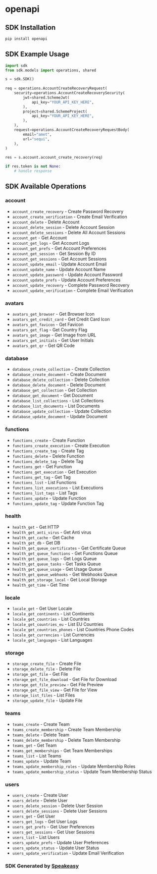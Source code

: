 # openapi

<!-- Start SDK Installation -->
## SDK Installation

```bash
pip install openapi
```
<!-- End SDK Installation -->

## SDK Example Usage
<!-- Start SDK Example Usage -->
```python
import sdk
from sdk.models import operations, shared

s = sdk.SDK()
    
req = operations.AccountCreateRecoveryRequest(
    security=operations.AccountCreateRecoverySecurity(
        jwt=shared.SchemeJwt(
            api_key="YOUR_API_KEY_HERE",
        ),
        project=shared.SchemeProject(
            api_key="YOUR_API_KEY_HERE",
        ),
    ),
    request=operations.AccountCreateRecoveryRequestBody(
        email="amet",
        url="sequi",
    ),
)
    
res = s.account.account_create_recovery(req)

if res.token is not None:
    # handle response
```
<!-- End SDK Example Usage -->

<!-- Start SDK Available Operations -->
## SDK Available Operations

### account

* `account_create_recovery` - Create Password Recovery
* `account_create_verification` - Create Email Verification
* `account_delete` - Delete Account
* `account_delete_session` - Delete Account Session
* `account_delete_sessions` - Delete All Account Sessions
* `account_get` - Get Account
* `account_get_logs` - Get Account Logs
* `account_get_prefs` - Get Account Preferences
* `account_get_session` - Get Session By ID
* `account_get_sessions` - Get Account Sessions
* `account_update_email` - Update Account Email
* `account_update_name` - Update Account Name
* `account_update_password` - Update Account Password
* `account_update_prefs` - Update Account Preferences
* `account_update_recovery` - Complete Password Recovery
* `account_update_verification` - Complete Email Verification

### avatars

* `avatars_get_browser` - Get Browser Icon
* `avatars_get_credit_card` - Get Credit Card Icon
* `avatars_get_favicon` - Get Favicon
* `avatars_get_flag` - Get Country Flag
* `avatars_get_image` - Get Image from URL
* `avatars_get_initials` - Get User Initials
* `avatars_get_qr` - Get QR Code

### database

* `database_create_collection` - Create Collection
* `database_create_document` - Create Document
* `database_delete_collection` - Delete Collection
* `database_delete_document` - Delete Document
* `database_get_collection` - Get Collection
* `database_get_document` - Get Document
* `database_list_collections` - List Collections
* `database_list_documents` - List Documents
* `database_update_collection` - Update Collection
* `database_update_document` - Update Document

### functions

* `functions_create` - Create Function
* `functions_create_execution` - Create Execution
* `functions_create_tag` - Create Tag
* `functions_delete` - Delete Function
* `functions_delete_tag` - Delete Tag
* `functions_get` - Get Function
* `functions_get_execution` - Get Execution
* `functions_get_tag` - Get Tag
* `functions_list` - List Functions
* `functions_list_executions` - List Executions
* `functions_list_tags` - List Tags
* `functions_update` - Update Function
* `functions_update_tag` - Update Function Tag

### health

* `health_get` - Get HTTP
* `health_get_anti_virus` - Get Anti virus
* `health_get_cache` - Get Cache
* `health_get_db` - Get DB
* `health_get_queue_certificates` - Get Certificate Queue
* `health_get_queue_functions` - Get Functions Queue
* `health_get_queue_logs` - Get Logs Queue
* `health_get_queue_tasks` - Get Tasks Queue
* `health_get_queue_usage` - Get Usage Queue
* `health_get_queue_webhooks` - Get Webhooks Queue
* `health_get_storage_local` - Get Local Storage
* `health_get_time` - Get Time

### locale

* `locale_get` - Get User Locale
* `locale_get_continents` - List Continents
* `locale_get_countries` - List Countries
* `locale_get_countries_eu` - List EU Countries
* `locale_get_countries_phones` - List Countries Phone Codes
* `locale_get_currencies` - List Currencies
* `locale_get_languages` - List Languages

### storage

* `storage_create_file` - Create File
* `storage_delete_file` - Delete File
* `storage_get_file` - Get File
* `storage_get_file_download` - Get File for Download
* `storage_get_file_preview` - Get File Preview
* `storage_get_file_view` - Get File for View
* `storage_list_files` - List Files
* `storage_update_file` - Update File

### teams

* `teams_create` - Create Team
* `teams_create_membership` - Create Team Membership
* `teams_delete` - Delete Team
* `teams_delete_membership` - Delete Team Membership
* `teams_get` - Get Team
* `teams_get_memberships` - Get Team Memberships
* `teams_list` - List Teams
* `teams_update` - Update Team
* `teams_update_membership_roles` - Update Membership Roles
* `teams_update_membership_status` - Update Team Membership Status

### users

* `users_create` - Create User
* `users_delete` - Delete User
* `users_delete_session` - Delete User Session
* `users_delete_sessions` - Delete User Sessions
* `users_get` - Get User
* `users_get_logs` - Get User Logs
* `users_get_prefs` - Get User Preferences
* `users_get_sessions` - Get User Sessions
* `users_list` - List Users
* `users_update_prefs` - Update User Preferences
* `users_update_status` - Update User Status
* `users_update_verification` - Update Email Verification

<!-- End SDK Available Operations -->

### SDK Generated by [Speakeasy](https://docs.speakeasyapi.dev/docs/using-speakeasy/client-sdks)
